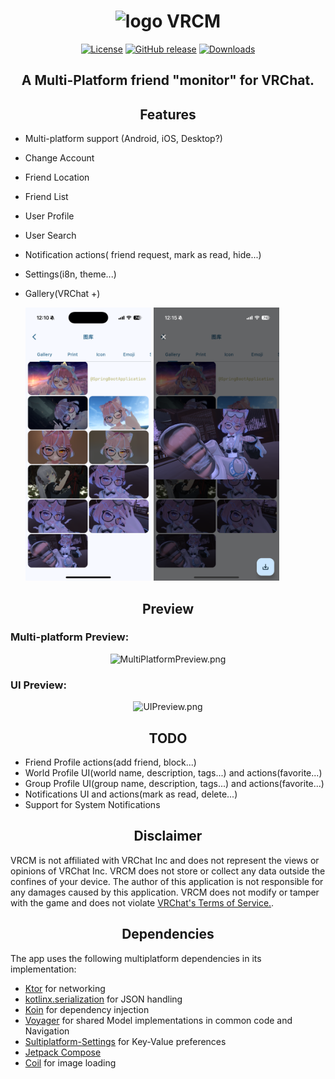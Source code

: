 <div align="center">

# <img src="image/Logo.png" width="50" height="50"  alt="logo"/> VRCM

[![License](https://img.shields.io/badge/License-MIT-blue.svg)](https://opensource.org/licenses/MIT)
[![GitHub release](https://img.shields.io/github/release/vrcm-team/VRCM.svg)](https://github.com/vrcm-team/VRCM/releases/latest)
[![Downloads](https://img.shields.io/github/downloads/vrcm-team/VRCM/total?color=6451f1)](https://github.com/vrcm-team/VRCM/releases/latest)


## A Multi-Platform friend "monitor" for VRChat.

</div>
<div align="center">

## Features

</div>

- Multi-platform support (Android, iOS, Desktop?)
- Change Account
- Friend Location
- Friend List
- User Profile
- User Search
- Notification actions( friend request, mark as read, hide...)
- Settings(i8n, theme...)
- Gallery(VRChat +)
  
  <img src="image/Gallery-1.png" width="201" height="437"  alt="Gallery-1"/>
  <img src="image/Gallery-2.png" width="201" height="437"  alt="Gallery-2"/>
<div align="center">

## Preview

</div>

### Multi-platform Preview:

<div align="center">

![MultiPlatformPreview.png](image/MultiPlatformPreview.png)

</div>

### UI Preview:

<div align="center">

![UIPreview.png](image/UIPreview.png)

</div>

<div align="center">

## TODO

</div>

- Friend Profile actions(add friend, block...)
- World Profile UI(world name, description, tags...) and actions(favorite...)
- Group Profile UI(group name, description, tags...) and actions(favorite...)
- Notifications UI and actions(mark as read, delete...)
- Support for System Notifications

<div align="center">

## Disclaimer

</div>

VRCM is not affiliated with VRChat Inc and does not represent the views or opinions of VRChat Inc.
VRCM does not store or collect any data outside the confines of your device. 
The author of this application is not responsible for any damages caused by this application.
VRCM does not modify or tamper with the game and does not violate [VRChat's Terms of Service.](https://hello.vrchat.com/legal).

<div align="center">

## Dependencies

</div>

The app uses the following multiplatform dependencies in its implementation:
- [Ktor](https://ktor.io/) for networking
- [kotlinx.serialization](https://github.com/Kotlin/kotlinx.serialization) for JSON handling
- [Koin](https://github.com/InsertKoinIO/koin) for dependency injection
- [Voyager](https://github.com/adrielcafe/voyager) for shared Model implementations in common code and Navigation
- [Sultiplatform-Settings](https://github.com/russhwolf/multiplatform-settings) for Key-Value preferences
- [Jetpack Compose](https://developer.android.com/jetpack/compose)
- [Coil](https://github.com/coil-kt/coil) for image loading